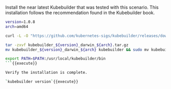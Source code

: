 Install the near latest Kubebuilder that was tested with this scenario. This installation follows the recommendation found in the Kubebuilder book.

```bash
version=1.0.8
arch=amd64

curl -L -O "https://github.com/kubernetes-sigs/kubebuilder/releases/download/v${version}/kubebuilder_${version}_darwin_${arch}.tar.gz"

tar -zxvf kubebuilder_${version}_darwin_${arch}.tar.gz
mv kubebuilder_${version}_darwin_${arch} kubebuilder && sudo mv kubebuilder /usr/local/

export PATH=$PATH:/usr/local/kubebuilder/bin
```{{execute}}

Verify the installation is complete.

`kubebuilder version`{{execute}}

